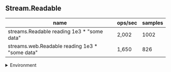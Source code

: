 ## Stream.Readable

|name|ops/sec|samples|
|-|-|-|
|streams.Readable reading 1e3 * "some data"|2,002|1002|
|streams.web.Readable reading 1e3 * "some data"|1,650|826|


<details>
<summary>Environment</summary>

* __Machine:__ linux x64 | 4 vCPUs | 7.6GB Mem
* __Run:__ Wed Sep 25 2024 23:14:14 GMT+0000 (Coordinated Universal Time)
</details>

<!--
{"environment":{"platform":"linux","arch":"x64","cpus":4,"totalMemory":7.597896575927734},"benchmarks":[{"name":"streams.Readable reading 1e3 * \"some data\"","opsSec":2002.584925429667,"samples":1002},{"name":"streams.web.Readable reading 1e3 * \"some data\"","opsSec":1650.872879748353,"samples":826}]}-->
